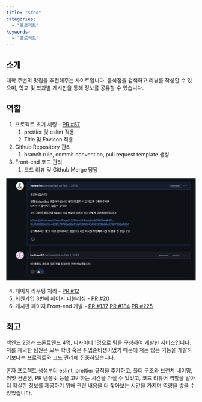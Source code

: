 ```yaml
---
title: "sfoo"
categories:
  - "프로젝트"
keywords:
  - "프로젝트"
---
```


## 소개

대학 주변의 맛집을 추천해주는 사이트입니다.
음식점을 검색하고 리뷰를 작성할 수 있으며, 학교 및 학과별 게시판을 통해 정보를 공유할 수 있습니다.

## 역할

1. 프로젝트 초기 세팅 - [PR #57](https://github.com/TeamDogeC-2/StudentSoup/pull/57)
   1. prettier 및 eslint 적용
   2. Title 및 Favicon 적용
2. Github Repository 관리
   1. branch rule, commit convention, pull request template 생성
3. Front-end 코드 관리
   1. 코드 리뷰 및 Github Merge 담당

![img](/assets/image/code-review_1.png)

4. 페이지 라우팅 처리 - [PR #12](https://github.com/TeamDogeC-2/StudentSoup/pull/12)
5. 회원가입 3번째 페이지 퍼블리싱 - [PR #20](https://github.com/TeamDogeC-2/StudentSoup/pull/20)
6. 게시판 페이지 Front-end 개발 - [PR #137](https://github.com/TeamDogeC-2/StudentSoup/pull/137) [PR #184](https://github.com/TeamDogeC-2/StudentSoup/pull/184) [PR #225](https://github.com/TeamDogeC-2/StudentSoup/pull/225)

## 회고

백엔드 2명과 프론트엔드 4명, 디자이너 1명으로 팀을 구성하여 개발한 서비스입니다. 저를 제외한 팀원은 모두 학생 혹은 취업준비생이었기 때문에 저는 많은 기능을 개발하기보다는 프로젝트와 코드 관리에 집중하였습니다.

혼자 프로젝트 생성부터 eslint, prettier 규칙을 추가하고, 폴더 구조와 브랜치 네이밍, 커밋 컨벤션, PR 템플릿 등을 고민하는 시간을 가질 수 있었고, 코드 리뷰어 역할을 맡아 더 확실한 정보를 제공하기 위해 관련 내용을 더 찾아보는 시간을 가지며 역량을 쌓을 수 있었습니다.
